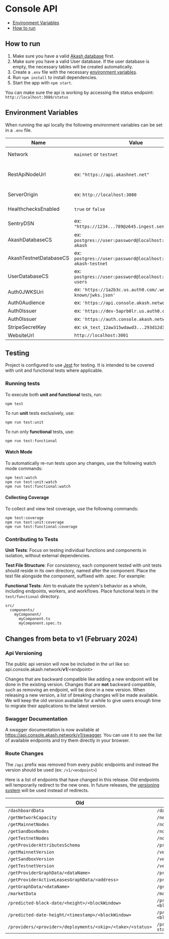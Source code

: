 # Console API

- [Environment Variables](#environment-variables)
- [How to run](#how-to-run)

## How to run

1. Make sure you have a valid [Akash database](../README.md#how-to-run) first.
2. Make sure you have a valid User database. If the user database is empty, the necessary tables will be created automatically.
3. Create a `.env` file with the necessary [environment variables](#environment-variables).
4. Run `npm install` to install dependencies.
5. Start the app with `npm start`.

You can make sure the api is working by accessing the status endpoint: `http://localhost:3080/status`

## Environment Variables

When running the api locally the following environment variables can be set in a `.env` file.

| Name                   | Value                                                               | Note                                                                                                                                         |
| ---------------------- | ------------------------------------------------------------------- | -------------------------------------------------------------------------------------------------------------------------------------------- |
| Network                | `mainnet` or `testnet`                                              | Specify if the api should be in mainnet or testnet mode. Default: `mainnet`.                                                                 |
| RestApiNodeUrl         | ex: `"https://api.akashnet.net"`                                    | Rest api to use. Will default to `"https://rest.cosmos.directory/akash"` for mainnet and `"https://api.testnet-02.aksh.pw:443"` for testnet. |
| ServerOrigin           | ex: `http://localhost:3080`                                         | Origin of the api server. Will be used to populate the swagger server list.                                                                  |
| HealthchecksEnabled    | `true` or `false`                                                   | Specify if the [Scheduler](./src/index.ts#L42) should send health check pings.                                                               |
| SentryDSN              | ex: `"https://1234...789@z645.ingest.sentry.io/1234"`               | [Sentry DSN](https://docs.sentry.io/product/sentry-basics/dsn-explainer/) used when [initializing](./src/index.ts#L29) Sentry                |
| AkashDatabaseCS        | ex: `postgres://user:password@localhost:5432/console-akash`         | Akash Database Connection String                                                                                                             |
| AkashTestnetDatabaseCS | ex: `postgres://user:password@localhost:5432/console-akash-testnet` | Akash Testnet Database Connection String                                                                                                     |
| UserDatabaseCS         | ex: `postgres://user:password@localhost:5432/console-users`         | User Database Connection String                                                                                                              |
| Auth0JWKSUri           | ex: `'https://1a2b3c.us.auth0.com/.well-known/jwks.json'`           |
| Auth0Audience          | ex: `'https://api.console.akash.network'`                           |
| Auth0Issuer            | ex: `'https://dev-5aprb0lr.us.auth0.com/'`                          |
| Auth0Issuer            | ex: `'https://auth.console.akash.network/'`                         |
| StripeSecretKey        | ex: `sk_test_12aw315wdawd3...293d12d32df8jf`                        |
| WebsiteUrl             | `http://localhost:3001`                                             |

## Testing

Project is configured to use [Jest](https://jestjs.io/) for testing. It is intended to be covered with unit and functional tests where applicable.

### Running tests

To execute both **unit and functional** tests, run:

```shell
npm test
```

To run **unit** tests exclusively, use:

```shell
npm run test:unit
```

To run only **functional** tests, use:

```shell
npm run test:functional
```

#### Watch Mode

To automatically re-run tests upon any changes, use the following watch mode commands:

```shell
npm test:watch
npm run test:unit:watch
npm run test:functional:watch
```

#### Collecting Coverage

To collect and view test coverage, use the following commands:

```shell
npm test:coverage
npm run test:unit:coverage
npm run test:functional:coverage
```

### Contributing to Tests

**Unit Tests**: Focus on testing individual functions and components in isolation, without external dependencies.

**Test File Structure**: For consistency, each component tested with unit tests should reside in its own directory, named after the component. Place the test file alongside the component, suffixed with .spec. For example:

**Functional Tests**: Aim to evaluate the system's behavior as a whole, including endpoints, workers, and workflows. Place functional tests in the `test/functional` directory.

```
src/
  components/
    myComponent/
      myComponent.ts
      myComponent.spec.ts
```

## Changes from **beta** to **v1** (February 2024)

### Api Versioning

The public api version will now be included in the url like so: api.console.akash.network/**v1**/\<endpoint>

Changes that are backward compatible like adding a new endpoint will be done in the existing version.
Changes that are **not** backward compatible, such as removing an endpoint, will be done in a new version. When releasing a new version, a list of breaking changes will be made available. We will keep the old version available for a while to give users enough time to migrate their applications to the latest version.

### Swagger Documentation

A swagger documentation is now available at https://api.console.akash.network/v1/swagger. You can use it to see the list of available endpoints and try them directly in your browser.

### Route Changes

The `/api` prefix was removed from every public endpoints and instead the version should be used (ex: `/v1/<endpoint>`)

Here is a list of endpoints that have changed in this release. Old endpoints will temporarily redirect to the new ones. In future releases, the [versioning system](#api-versioning) will be used instead of redirects.

| Old                                                        | New                                                               |
| ---------------------------------------------------------- | ----------------------------------------------------------------- |
| `/dashboardData`                                           | `/dashboard-data`                                                 |
| `/getNetworkCapacity`                                      | `/network-capacity`                                               |
| `/getMainnetNodes`                                         | `/nodes/mainnet`                                                  |
| `/getSandboxNodes`                                         | `/nodes/sandbox`                                                  |
| `/getTestnetNodes`                                         | `/nodes/testnet`                                                  |
| `/getProviderAttributesSchema`                             | `/provider-attributes-schema`                                     |
| `/getMainnetVersion`                                       | `/version/mainnet`                                                |
| `/getSandboxVersion`                                       | `/version/sandbox`                                                |
| `/getTestnetVersion`                                       | `/version/testnet`                                                |
| `/getProviderGraphData/<dataName>`                         | `/provider-graph-data/<dataName>`                                 |
| `/getProviderActiveLeasesGraphData/<address>`              | `/provider-active-leases-graph-data/<address>`                    |
| `/getGraphData/<dataName>`                                 | `/graph-data/<dataName>`                                          |
| `/marketData`                                              | `/market-data`                                                    |
| `/predicted-block-date/<height>/<blockWindow>`             | `/predicted-block-date/<height>?blockWindow=<blockWindow>`        |
| `/predicted-date-height/<timestamp>/<blockWindow>`         | `/predicted-date-height/<timestamp>?blockWindow=<blockWindow>`    |
| `/providers/<provider>/deployments/<skip>/<take>/<status>` | `/providers/<provider>/deployments/<skip>/<take>?status=<status>` |
